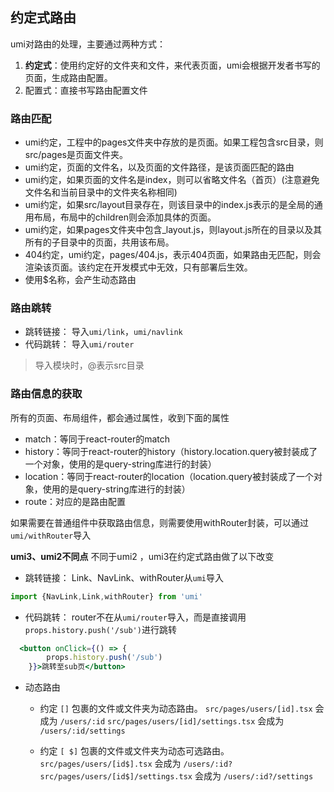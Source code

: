 ## 约定式路由

umi对路由的处理，主要通过两种方式：

1. **约定式**：使用约定好的文件夹和文件，来代表页面，umi会根据开发者书写的页面，生成路由配置。
2. 配置式：直接书写路由配置文件

### 路由匹配

- umi约定，工程中的pages文件夹中存放的是页面。如果工程包含src目录，则src/pages是页面文件夹。
- umi约定，页面的文件名，以及页面的文件路径，是该页面匹配的路由
- umi约定，如果页面的文件名是index，则可以省略文件名（首页）(注意避免文件名和当前目录中的文件夹名称相同)
- umi约定，如果src/layout目录存在，则该目录中的index.js表示的是全局的通用布局，布局中的children则会添加具体的页面。
- umi约定，如果pages文件夹中包含_layout.js，则layout.js所在的目录以及其所有的子目录中的页面，共用该布局。
- 404约定，umi约定，pages/404.js，表示404页面，如果路由无匹配，则会渲染该页面。该约定在开发模式中无效，只有部署后生效。
- 使用$名称，会产生动态路由

### 路由跳转

- 跳转链接： 导入```umi/link```，```umi/navlink```
- 代码跳转： 导入```umi/router```

> 导入模块时，@表示src目录

### 路由信息的获取

所有的页面、布局组件，都会通过属性，收到下面的属性

- match：等同于react-router的match
- history：等同于react-router的history（history.location.query被封装成了一个对象，使用的是query-string库进行的封装）
- location：等同于react-router的location（location.query被封装成了一个对象，使用的是query-string库进行的封装）
- route：对应的是路由配置

如果需要在普通组件中获取路由信息，则需要使用withRouter封装，可以通过```umi/withRouter```导入

**umi3、umi2不同点**
不同于umi2 ，umi3在约定式路由做了以下改变

- 跳转链接： Link、NavLink、withRouter从```umi```导入
```jsx
import {NavLink,Link,withRouter} from 'umi'
```

- 代码跳转： router不在从```umi/router```导入，而是直接调用``props.history.push('/sub')``进行跳转
```jsx
  <button onClick={() => {
        props.history.push('/sub')
    }}>跳转至sub页</button>
```

- 动态路由  
    - 约定 ``[]`` 包裹的文件或文件夹为动态路由。
        ``src/pages/users/[id].tsx`` 会成为 ``/users/:id``
        ``src/pages/users/[id]/settings.tsx`` 会成为 ``/users/:id/settings``
        
    - 约定 ``[ $]`` 包裹的文件或文件夹为动态可选路由。
        ``src/pages/users/[id$].tsx`` 会成为 ``/users/:id?``
        ``src/pages/users/[id$]/settings.tsx`` 会成为 ``/users/:id?/settings``
